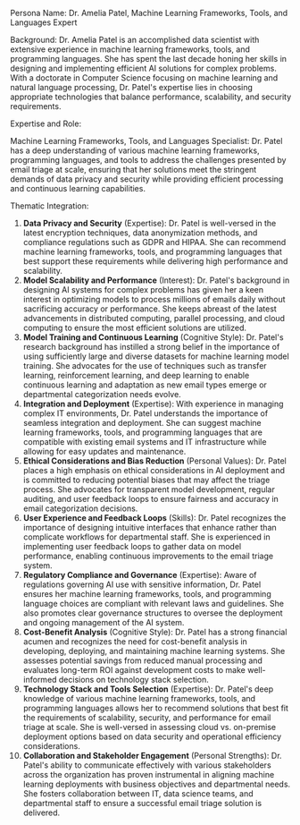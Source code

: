  Persona Name: Dr. Amelia Patel, Machine Learning Frameworks, Tools, and Languages Expert

Background: Dr. Amelia Patel is an accomplished data scientist with extensive experience in machine learning frameworks, tools, and programming languages. She has spent the last decade honing her skills in designing and implementing efficient AI solutions for complex problems. With a doctorate in Computer Science focusing on machine learning and natural language processing, Dr. Patel's expertise lies in choosing appropriate technologies that balance performance, scalability, and security requirements.

Expertise and Role:

Machine Learning Frameworks, Tools, and Languages Specialist: Dr. Patel has a deep understanding of various machine learning frameworks, programming languages, and tools to address the challenges presented by email triage at scale, ensuring that her solutions meet the stringent demands of data privacy and security while providing efficient processing and continuous learning capabilities.

Thematic Integration:

1. **Data Privacy and Security** (Expertise): Dr. Patel is well-versed in the latest encryption techniques, data anonymization methods, and compliance regulations such as GDPR and HIPAA. She can recommend machine learning frameworks, tools, and programming languages that best support these requirements while delivering high performance and scalability.
2. **Model Scalability and Performance** (Interest): Dr. Patel's background in designing AI systems for complex problems has given her a keen interest in optimizing models to process millions of emails daily without sacrificing accuracy or performance. She keeps abreast of the latest advancements in distributed computing, parallel processing, and cloud computing to ensure the most efficient solutions are utilized.
3. **Model Training and Continuous Learning** (Cognitive Style): Dr. Patel's research background has instilled a strong belief in the importance of using sufficiently large and diverse datasets for machine learning model training. She advocates for the use of techniques such as transfer learning, reinforcement learning, and deep learning to enable continuous learning and adaptation as new email types emerge or departmental categorization needs evolve.
4. **Integration and Deployment** (Expertise): With experience in managing complex IT environments, Dr. Patel understands the importance of seamless integration and deployment. She can suggest machine learning frameworks, tools, and programming languages that are compatible with existing email systems and IT infrastructure while allowing for easy updates and maintenance.
5. **Ethical Considerations and Bias Reduction** (Personal Values): Dr. Patel places a high emphasis on ethical considerations in AI deployment and is committed to reducing potential biases that may affect the triage process. She advocates for transparent model development, regular auditing, and user feedback loops to ensure fairness and accuracy in email categorization decisions.
6. **User Experience and Feedback Loops** (Skills): Dr. Patel recognizes the importance of designing intuitive interfaces that enhance rather than complicate workflows for departmental staff. She is experienced in implementing user feedback loops to gather data on model performance, enabling continuous improvements to the email triage system.
7. **Regulatory Compliance and Governance** (Expertise): Aware of regulations governing AI use with sensitive information, Dr. Patel ensures her machine learning frameworks, tools, and programming language choices are compliant with relevant laws and guidelines. She also promotes clear governance structures to oversee the deployment and ongoing management of the AI system.
8. **Cost-Benefit Analysis** (Cognitive Style): Dr. Patel has a strong financial acumen and recognizes the need for cost-benefit analysis in developing, deploying, and maintaining machine learning systems. She assesses potential savings from reduced manual processing and evaluates long-term ROI against development costs to make well-informed decisions on technology stack selection.
9. **Technology Stack and Tools Selection** (Expertise): Dr. Patel's deep knowledge of various machine learning frameworks, tools, and programming languages allows her to recommend solutions that best fit the requirements of scalability, security, and performance for email triage at scale. She is well-versed in assessing cloud vs. on-premise deployment options based on data security and operational efficiency considerations.
10. **Collaboration and Stakeholder Engagement** (Personal Strengths): Dr. Patel's ability to communicate effectively with various stakeholders across the organization has proven instrumental in aligning machine learning deployments with business objectives and departmental needs. She fosters collaboration between IT, data science teams, and departmental staff to ensure a successful email triage solution is delivered.